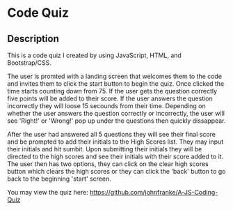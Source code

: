 # Code Quiz 

## Description
This is a code quiz I created by using JavaScript, HTML, and Bootstrap/CSS. 

The user is promted with a landing screen that welcomes them to the code and invites them to click the start button to begin the quiz. Once clicked the time starts counting down from 75. If the user gets the question correctly five points will be added to their score. If the user answers the question incorrectly they will loose 15 secounds from their time. Depending on whether the user answers the question correctly or incorrectly, the user will see 'Right!' or 'Wrong!' pop up under the questions then quickly dissappear. 

After the user had answered all 5 questions they will see their final score and be prompted to add their initials to the High Scores list. They may input their initials and hit sumbit. Upon submitting their initials they will be directed to the high scores and see their initials with their score added to it. The user then has two options, they can click on the clear high scores button which clears the high scores or they can click the 'back' button to go back to the beginning 'start' screen.

You may view the quiz here: https://github.com/johnfranke/A-JS-Coding-Quiz
